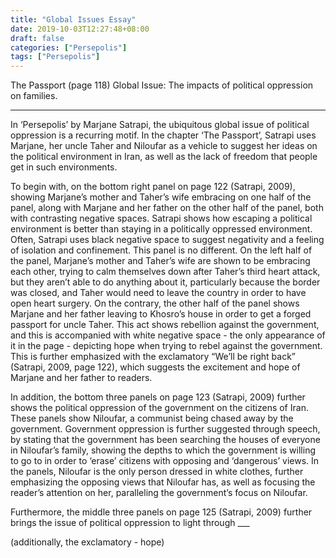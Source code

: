 ```yaml
---
title: "Global Issues Essay"
date: 2019-10-03T12:27:48+08:00
draft: false
categories: ["Persepolis"]
tags: ["Persepolis"]
---
```


The Passport (page 118)
Global Issue: The impacts of political oppression on families.

---

In ‘Persepolis’ by Marjane Satrapi, the ubiquitous global issue of political oppression is a recurring motif. In the chapter ‘The Passport’, Satrapi uses Marjane, her uncle Taher and Niloufar as a vehicle to suggest her ideas on the political environment in Iran, as well as the lack of freedom that people get in such environments.

To begin with, on the bottom right panel on page 122 (Satrapi, 2009), showing Marjane’s mother and Taher’s wife embracing on one half of the panel, along with Marjane and her father on the other half of the panel, both with contrasting negative spaces. Satrapi shows how escaping a political environment is better than staying in a politically oppressed environment. Often, Satrapi uses black negative space to suggest negativity and a feeling of isolation and confinement. This panel is no different. On the left half of the panel, Marjane’s mother and Taher’s wife are shown to be embracing each other, trying to calm themselves down after Taher’s third heart attack, but they aren’t able to do anything about it, particularly because the border was closed, and Taher would need to leave the country in order to have open heart surgery. On the contrary, the other half of the panel shows Marjane and her father leaving to Khosro’s house in order to get a forged passport for uncle Taher. This act shows rebellion against the government, and this is accompanied with white negative space - the only appearance of it in the page - depicting hope when trying to rebel against the government. This is further emphasized with the exclamatory “We’ll be right back” (Satrapi, 2009, page 122), which suggests the excitement and hope of Marjane and her father to readers.

In addition, the bottom three panels on page 123 (Satrapi, 2009) further shows the political oppression of the government on the citizens of Iran. These panels show Niloufar, a communist being chased away by the government. Government oppression is further suggested through speech, by stating that the government has been searching the houses of everyone in Niloufar’s family, showing the depths to which the government is willing to go to in order to ‘erase’ citizens with opposing and ‘dangerous’ views. In the panels, Niloufar is the only person dressed in white clothes, further emphasizing the opposing views that Niloufar has, as well as focusing the reader’s attention on her, paralleling the government’s focus on Niloufar.

Furthermore, the middle three panels on page 125 (Satrapi, 2009) further brings the issue of political oppression to light through ___

(additionally, the exclamatory - hope)
